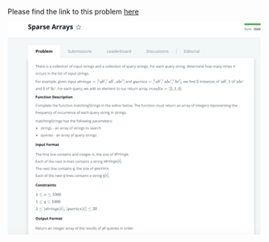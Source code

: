 Please find the link to this problem [here](https://www.hackerrank.com/challenges/sparse-arrays/problem)

![alt text](https://raw.githubusercontent.com/EdwinKato/HackerRankSolutions/master/src/SparseArrays/sparseArrays.png)
